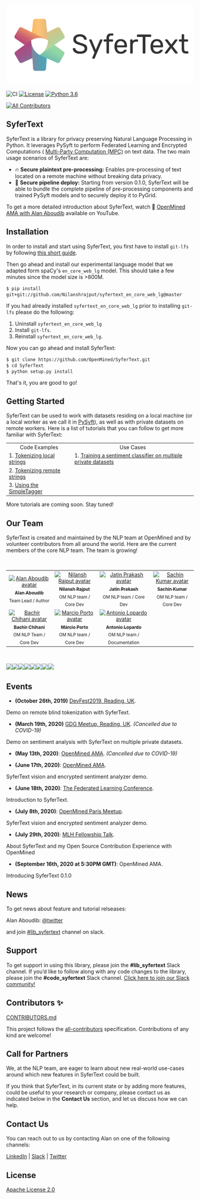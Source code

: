 <img src='./art/syfertext_logo_horizontal.png'>

![CI](https://github.com/OpenMined/SyferText/workflows/CI/badge.svg)
[![License](https://img.shields.io/badge/License-Apache%202.0-blue.svg)](https://opensource.org/licenses/Apache-2.0)
[![Python 3.6](https://img.shields.io/badge/python-3.6-blue.svg)](https://www.python.org/downloads/release/python-360/)
<!-- ALL-CONTRIBUTORS-BADGE:START - Do not remove or modify this section -->

[![All Contributors](https://img.shields.io/badge/all_contributors-5-orange.svg?style=flat-square)](#contributors-)

<!-- ALL-CONTRIBUTORS-BADGE:END -->

## SyferText

SyferText is a library for privacy preserving Natural Language Processing in Python. It leverages PySyft to perform Federated Learning and Encrypted Computations (
[Multi-Party Computation (MPC)](https://en.wikipedia.org/wiki/Secure_multi-party_computation) on text data. The two main usage scenarios of SyferText are:

- :fire: **Secure plaintext pre-processing:** Enables pre-processing of  text located on a remote machine without breaking data privacy.
- :rocket: **Secure pipeline deploy:** Starting from version 0.1.0, SyferText will be able to bundle the complete pipeline of pre-processing components and trained PySyft models and to securely deploy it to PyGrid.
  
To get a more detailed introduction about SyferText, watch :movie_camera: [OpenMined AMA with Alan Aboudib](https://youtu.be/gtwOPxxJ5F4)  available on YouTube.
  

## Installation

In order to install and start using SyferText, you first have to install `git-lfs` by following [this short guide](https://github.com/git-lfs/git-lfs/wiki/Installation). 

Then go ahead and install our experimental language model that we adapted form spaCy's `en_core_web_lg` model. This should take a few minutes since the model size is >800M.

```
$ pip install git+git://github.com/Nilanshrajput/syfertext_en_core_web_lg@master
```

If you had already installed `syfertext_en_core_web_lg` prior to installing `git-lfs` please do the following:

1. Uninstall `syfertext_en_core_web_lg`
2. Install `git-lfs`.
3. Reinstall `syfertext_en_core_web_lg`.

Now you can go ahead and install SyferText:

```
$ git clone https://github.com/OpenMined/SyferText.git
$ cd SyferText
$ python setup.py install
```

That's it, you are good to go!

## Getting Started

SyferText can be used to work with datasets residing on a local machine (or a local worker as we call it in [PySyft](https://github.com/OpenMined/PySyft)), as well as with private datasets on remote workers. Here is a list of tutorials that you can follow to get more familiar with SyferText:

<table>
<tbody>
<tr>
<td align = 'center'>Code Examples</td>
<td align = 'center'>Use Cases</td>
</tr>
<tr>
<td>1. <a href= "https://github.com/OpenMined/SyferText/blob/master/tutorials/Part%200%20-%20(Getting%20Started)%20Local%20Tokenization.ipynb">Tokenizing local strings</a></td>
<td>1. <a href= "https://github.com/OpenMined/SyferText/blob/master/tutorials/usecases/UC01%20-%20Sentiment%20Classifier%20-%20Private%20Datasets%20-%20(Secure%20Training).ipynb">Training a sentiment classifier on multiple private datasets</a></td>
</tr>
<tr>
<td>2. <a href= "https://bit.ly/37VEJ28">Tokenizing remote strings</a></td>
</tr>
<tr>
<td>3. <a href= "https://github.com/OpenMined/SyferText/blob/master/tutorials/Part%202%20-%20(Getting%20Started)%20Using%20SimpleTagger.ipynb">Using the SimpleTagger</a></td>
</tr>
</tbody>
</table>


More tutorials are coming soon. Stay tuned!

## Our Team

SyferText is created and maintained by the NLP team at OpenMined and by volunteer contributors from all around the world. Here are the current members of the core NLP team. The team is growing!

<br>
<table>
  <tr>
    <td align="center">
      <a href="https://twitter.com/alan_aboudib">
        <img src="https://avatars1.githubusercontent.com/u/11991643?s=240" width="170px;" alt="Alan Aboudib avatar">
        <br /><sub><b>Alan Aboudib</b></sub></a><br />
        <sub>Team Lead / Author</sub>
      </a>
    </td>
    <td align="center">
      <a href="https://github.com/Nilanshrajput">
        <img src="https://avatars0.githubusercontent.com/u/28673745?s=400&u=4573311779fc3cc924670e3e02108e35350c1f25&v=4"  width="170px;" alt="Nilansh Rajput avatar">
        <br /><sub><b>Nilansh Rajput</b></sub></a><br />
        <sub>OM NLP team / Core Dev</sub>
      </a>
    </td>
    <td align="center">
      <a href="https://github.com/bicycleman15">
        <img src="https://avatars0.githubusercontent.com/u/47978882?s=400&u=521e48efe1a9a652f4449f64278b690aa27dfe03&v=4"  width="170px;" alt="Jatin Prakash avatar">
        <br /><sub><b>Jatin Prakash</b></sub></a><br />
        <sub>OM NLP team / Core Dev</sub>
      </a>
    </td>
    <td align="center">
      <a href="https://github.com/sachin-101">
        <img src="https://avatars1.githubusercontent.com/u/44168164?s=400&u=df1c9d775a3312cacd4b330f469773e23260eb28&v=4"  width="170px;" alt="Sachin Kumar avatar">
        <br /><sub><b>Sachin Kumar</b></sub></a><br />
        <sub>OM NLP team / Core Dev</sub>
      </a>
    </td>
  </tr>
  <tr>
    <td align="center">
      <a href="https://github.com/dzlab">
        <img src="https://avatars0.githubusercontent.com/u/1645304?s=400&v=4" width="170px;" alt="Bachir Chihani avatar">
        <br /><sub><b>Bachir Chihani</b></sub></a><br />
        <sub>OM NLP Team / Core Dev</sub>
      </a>
    </td>
    <td align="center">
      <a href="https://github.com/MarcioPorto">
        <img src="https://avatars1.githubusercontent.com/u/6521281?s=400&v=4" width="170px;" alt="Marcio Porto avatar">
        <br /><sub><b>Márcio Porto</b></sub></a><br />
        <sub>OM NLP team / Core Dev</sub>
      </a>
    </td>
    <td align="center">
      <a href="https://github.com/AntonioLopardo">
        <img src="https://avatars3.githubusercontent.com/u/8061862?s=400&u=55d2022e2c47cfd0fd7a5e620e124a63f5a0e085&v=4"  width="170px;" alt="Antonio Lopardo avatar">
        <br /><sub><b>Antonio Lopardo</b></sub></a><br />
        <sub>OM NLP team / Documentation</sub>
      </a>
    </td>
  </tr>
  
  
</table>
<br>

[![](https://sourcerer.io/fame/Nilanshrajput/Nilanshrajput/SyferText/images/0)](https://sourcerer.io/fame/Nilanshrajput/Nilanshrajput/SyferText/links/0)[![](https://sourcerer.io/fame/Nilanshrajput/Nilanshrajput/SyferText/images/1)](https://sourcerer.io/fame/Nilanshrajput/Nilanshrajput/SyferText/links/1)[![](https://sourcerer.io/fame/Nilanshrajput/Nilanshrajput/SyferText/images/2)](https://sourcerer.io/fame/Nilanshrajput/Nilanshrajput/SyferText/links/2)[![](https://sourcerer.io/fame/Nilanshrajput/Nilanshrajput/SyferText/images/3)](https://sourcerer.io/fame/Nilanshrajput/Nilanshrajput/SyferText/links/3)[![](https://sourcerer.io/fame/Nilanshrajput/Nilanshrajput/SyferText/images/4)](https://sourcerer.io/fame/Nilanshrajput/Nilanshrajput/SyferText/links/4)[![](https://sourcerer.io/fame/Nilanshrajput/Nilanshrajput/SyferText/images/5)](https://sourcerer.io/fame/Nilanshrajput/Nilanshrajput/SyferText/links/5)[![](https://sourcerer.io/fame/Nilanshrajput/Nilanshrajput/SyferText/images/6)](https://sourcerer.io/fame/Nilanshrajput/Nilanshrajput/SyferText/links/6)[![](https://sourcerer.io/fame/Nilanshrajput/Nilanshrajput/SyferText/images/7)](https://sourcerer.io/fame/Nilanshrajput/Nilanshrajput/SyferText/links/7)

## Events

- **(October 26th, 2019)** [DevFest2019, Reading, UK](https://www.meetup.com/GDG-Reading-Thames-Valley/events/262918960/).

Demo on remote blind tokenization with SyferText.


- **(March 19th, 2020)** [GDG Meetup, Reading, UK](https://www.meetup.com/GDG-Reading-Thames-Valley/events/268137223/). *(Cancelled due to COVID-19)*

Demo on sentiment analysis with SyferText on multiple private datasets. 


- **(May 13th, 2020)**: [OpenMined AMA](https://www.youtube.com/channel/UCzoUqDE_OzYo6lGXtsEbOxQ). *(Cancelled due to COVID-19)*


- **(June 17th, 2020)**: [OpenMined AMA](https://www.youtube.com/watch?v=gtwOPxxJ5F4&t=2907s). 

SyferText vision and encrypted sentiment analyzer demo.


- **(June 18th, 2020)**: [The Federated Learning Conference](https://federatedlearningconference.com/index.php/schedule-2/schedule-3). 

Introduction to SyferText.

- **(July 8th, 2020)**: [OpenMined Paris Meetup](https://www.youtube.com/watch?v=KrjyfZDERsI&t=5040s). 

SyferText vision and encrypted sentiment analyzer demo.


- **(July 29th, 2020)**: [MLH Fellowship Talk](https://www.youtube.com/watch?v=F36Mak1hdlo). 

About SyferText and my Open Source Contribution Experience with OpenMined

- **(September 16th, 2020 at 5:30PM GMT)**: OpenMined AMA. 

Introducing SyferText 0.1.0


## News

To get news about feature and tutorial relseases:

Alan Aboudib: [@twitter](https://twitter.com/alan_aboudib)

and join [#lib_syfertext](https://openmined.slack.com/archives/CUWDZMED9) channel on slack.


## Support
To get support in using this library, please join the **#lib_syfertext** Slack channel. If you’d like to follow along with any code changes to the library, please join the **#code_syfertext** Slack channel. [Click here to join our Slack community!](https://slack.openmined.org)


## Contributors ✨
[CONTRIBUTORS.md](https://github.com/OpenMined/SyferText/blob/master/CONTRIBUTORS.md)

This project follows the [all-contributors](https://github.com/all-contributors/all-contributors) specification. Contributions of any kind are welcome!

## Call for Partners

We, at the NLP team, are eager to learn about new real-world use-cases around which new features in SyferText could be built. 

If you think that SyferText, in its current state or by adding more features, could be useful to your research or company, please contact us as indicated below in the **Contact Us** section, and let us discuss how we can help.


## Contact Us

You can reach out to us by contacting Alan on one of the following channels:

 [LinkedIn](https://www.linkedin.com/in/ala-aboudib/) | [Slack](https://app.slack.com/client/T6963A864/DDKH3SXKL/user_profile/UDKH3SH8S) | [Twitter](https://twitter.com/alan_aboudib)
 
 
## License
[Apache License 2.0](https://choosealicense.com/licenses/apache-2.0/)
